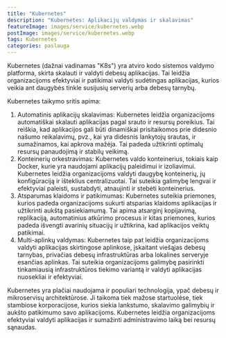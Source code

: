 ```yaml
---
title: "Kubernetes"
description: "Kubernetes: Aplikacijų valdymas ir skalavimas"
featureImage: images/service/kubernetes.webp
postImage: images/service/kubernetes.webp
tags: Kubernetes
categories: paslauga
---
```


Kubernetes (dažnai vadinamas "K8s") yra atviro kodo sistemos valdymo platforma, skirta skalauti ir valdyti debesų
aplikacijas. Tai leidžia organizacijoms efektyviai ir patikimai valdyti sudėtingas aplikacijas, kurios veikia ant
daugybės tinkle susijusių serverių arba debesų tarnybų.

Kubernetes taikymo sritis apima:

1. Automatinis aplikacijų skalavimas: Kubernetes leidžia organizacijoms automatiškai skalauti aplikacijas pagal srauto
   ir resursų poreikius. Tai reiškia, kad aplikacijos gali būti dinamiškai prisitaikomos prie didesnio našumo
   reikalavimų, pvz., kai yra didesnis lankytojų srautas, ir sumažinamos, kai apkrova mažėja. Tai padeda užtikrinti
   optimalų resursų panaudojimą ir stabilų veikimą.
2. Konteinerių orkestravimas: Kubernetes valdo konteinerius, tokiais kaip Docker, kurie yra naudojami aplikacijų
   paleidimui ir izoliavimui. Kubernetes leidžia organizacijoms valdyti daugybę konteinerių, jų konfigūraciją ir
   išteklius centralizuotai. Tai suteikia galimybę lengvai ir efektyviai paleisti, sustabdyti, atnaujinti ir stebėti
   konteinerius.
3. Atsparumas klaidoms ir patikimumas: Kubernetes suteikia priemones, kurios padeda organizacijoms sukurti atsparias
   klaidoms aplikacijas ir užtikrinti aukštą pasiekiamumą. Tai apima atsarginį kopijavimą, replikaciją, automatinius
   atkūrimo procesus ir kitas priemones, kurios padeda išvengti avarinių situacijų ir užtikrina, kad aplikacijos veiktų
   patikimai.
4. Multi-aplinkų valdymas: Kubernetes taip pat leidžia organizacijoms valdyti aplikacijas skirtingose aplinkose,
   įskaitant viešąjas debesų tarnybas, privačias debesų infrastruktūras arba lokalines serveryje esančias aplinkas. Tai
   suteikia organizacijoms galimybę pasirinkti tinkamiausią infrastruktūros tiekimo variantą ir valdyti aplikacijas
   nuosekliai ir efektyviai.

Kubernetes yra plačiai naudojama ir populiari technologija, ypač debesų ir mikroservisų architektūrose. Ji taikoma tiek
mažose startuolėse, tiek stambiose korporacijose, kurios siekia lankstumo, skalavimo galimybių ir aukšto patikimumo savo
aplikacijoms. Kubernetes leidžia organizacijoms efektyviai valdyti aplikacijas ir sumažinti administravimo laiką bei
resursų sąnaudas.